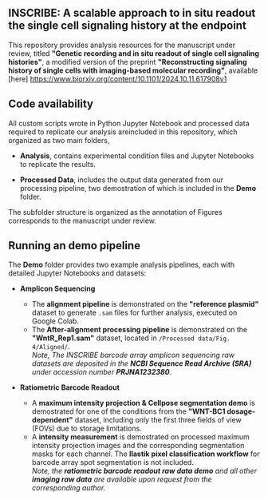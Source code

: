 ## INSCRIBE: A scalable approach to in situ readout the single cell signaling history at the endpoint

This repository provides analysis resources for the manuscript under review, titled **"Genetic recording and in situ readout of single cell signaling histories"**, a modified version of the preprint **"Reconstructing signaling history of single cells with imaging-based molecular recording"**, available [here] https://www.biorxiv.org/content/10.1101/2024.10.11.617908v1

## Code availability
All custom scripts wrote in Python Jupyter Notebook and processed data required to replicate our analysis areincluded in this repository, which organized as two main folders,

- **Analysis**, contains experimental condition files and Jupyter Notebooks to replicate the results.

- **Processed Data**, includes the output data generated from our processing pipeline, two demostration of which is included in the **Demo** folder.

The subfolder structure is organized as the annotation of Figures corresponds to the manuscript under review. 

## Running an demo pipeline

The **Demo** folder provides two example analysis pipelines, each with detailed Jupyter Notebooks and datasets:

- **Amplicon Sequencing**  

  - The **alignment pipeline** is demonstrated on the **"reference plasmid"** dataset to generate `.sam` files for further analysis, executed on Google Colab.  
  - The **After-alignment processing pipeline** is demonstrated on the **"WntR_Rep1.sam"** dataset, located in `/Processed data/Fig. 4/Aligned/`.  
  *Note, The INSCRIBE barcode array amplicon sequencing raw datasets are deposited in the **NCBI Sequence Read Archive (SRA)** under accession number **PRJNA1232380**.* 

- **Ratiometric Barcode Readout**  

  - A **maximum intensity projection & Cellpose segmentation demo** is demostrated for one of the conditions from the **"WNT-BC1 dosage-dependent"** dataset, including only the first three fields of view (FOVs) due to storage limitations.  
  - A **intensity measurement** is demostrated on processed maximum intensity projection images and the corresponding segmentation masks for each channel. The **Ilastik pixel classification workflow** for barcode array spot segmentation is not included.  
  *Note, the **ratiometric barcode readout raw data demo** and all other **imaging raw data** are available upon request from the corresponding author.* 
